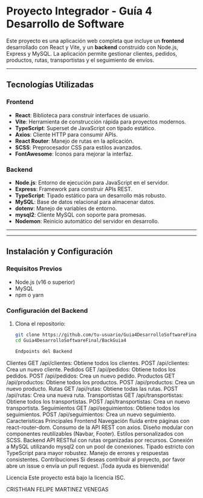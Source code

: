 # Proyecto Integrador - Guía 4 Desarrollo de Software

Este proyecto es una aplicación web completa que incluye un **frontend** desarrollado con React y Vite, y un **backend** construido con Node.js, Express y MySQL. La aplicación permite gestionar clientes, pedidos, productos, rutas, transportistas y el seguimiento de envíos.

---

## **Tecnologías Utilizadas**

### **Frontend**
- **React**: Biblioteca para construir interfaces de usuario.
- **Vite**: Herramienta de construcción rápida para proyectos modernos.
- **TypeScript**: Superset de JavaScript con tipado estático.
- **Axios**: Cliente HTTP para consumir APIs.
- **React Router**: Manejo de rutas en la aplicación.
- **SCSS**: Preprocesador CSS para estilos avanzados.
- **FontAwesome**: Íconos para mejorar la interfaz.

### **Backend**
- **Node.js**: Entorno de ejecución para JavaScript en el servidor.
- **Express**: Framework para construir APIs REST.
- **TypeScript**: Tipado estático para un desarrollo más robusto.
- **MySQL**: Base de datos relacional para almacenar datos.
- **dotenv**: Manejo de variables de entorno.
- **mysql2**: Cliente MySQL con soporte para promesas.
- **Nodemon**: Reinicio automático del servidor en desarrollo.

---

---

## **Instalación y Configuración**

### **Requisitos Previos**
- Node.js (v16 o superior)
- MySQL
- npm o yarn

### **Configuración del Backend**
1. Clona el repositorio:
   ```bash
   git clone https://github.com/tu-usuario/Guia4DesarrolloSoftwareFinal.git
   cd Guia4DesarrolloSoftwareFinal/BackGuia4

   Endpoints del Backend
Clientes
GET /api/clientes: Obtiene todos los clientes.
POST /api/clientes: Crea un nuevo cliente.
Pedidos
GET /api/pedidos: Obtiene todos los pedidos.
POST /api/pedidos: Crea un nuevo pedido.
Productos
GET /api/productos: Obtiene todos los productos.
POST /api/productos: Crea un nuevo producto.
Rutas
GET /api/rutas: Obtiene todas las rutas.
POST /api/rutas: Crea una nueva ruta.
Transportistas
GET /api/transportistas: Obtiene todos los transportistas.
POST /api/transportistas: Crea un nuevo transportista.
Seguimientos
GET /api/seguimientos: Obtiene todos los seguimientos.
POST /api/seguimientos: Crea un nuevo seguimiento.
Características Principales
Frontend
Navegación fluida entre páginas con react-router-dom.
Consumo de la API REST con axios.
Diseño modular con componentes reutilizables (Navbar, Footer).
Estilos personalizados con SCSS.
Backend
API RESTful con rutas organizadas por recursos.
Conexión a MySQL utilizando mysql2 con un pool de conexiones.
Tipado estricto con TypeScript para mayor robustez.
Manejo de errores y respuestas consistentes.
Contribuciones
Si deseas contribuir al proyecto, por favor abre un issue o envía un pull request. ¡Toda ayuda es bienvenida!

Licencia
Este proyecto está bajo la licencia ISC.

CRISTHIAN FELIPE MARTINEZ VENEGAS 
